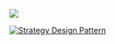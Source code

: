 
<img src="https://en.wikipedia.org/wiki/Strategy_pattern#/media/File:Strategy_Pattern_in_UML.png" />

[![Strategy Design Pattern](https://en.wikipedia.org/wiki/Strategy_pattern#/media/File:Strategy_Pattern_in_UML.png "Strategy Design Pattern")](https://en.wikipedia.org/wiki/Strategy_pattern#/media/File:Strategy_Pattern_in_UML.png)

